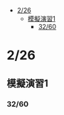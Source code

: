 
<!-- @import "[TOC]" {cmd="toc" depthFrom=1 depthTo=6 orderedList=false} -->

<!-- code_chunk_output -->

- [2/26](#226)
  - [模擬演習1](#模擬演習1)
    - [32/60](#3260)

<!-- /code_chunk_output -->

# 2/26
## 模擬演習1
### 32/60